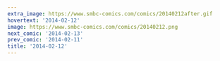 ```yaml
---
extra_image: https://www.smbc-comics.com/comics/20140212after.gif
hovertext: '2014-02-12'
image: https://www.smbc-comics.com/comics/20140212.png
next_comic: '2014-02-13'
prev_comic: '2014-02-11'
title: '2014-02-12'
---
```


